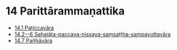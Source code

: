 # 14 Parittārammaṇattika

* [14.1 Paṭiccavāra](14/14.1.md)
* [14.2--6 Sahajāta-paccaya-nissaya-saṃsaṭṭha-sampayuttavāra](14/14.2--6.md)
* [14.7 Pañhāvāra](14/14.7.md)
